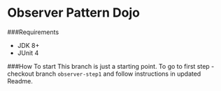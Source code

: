 Observer Pattern Dojo
=
###Requirements
 * JDK 8+ 
 * JUnit 4


###How To start
This branch is just a starting point. To go to first step - checkout branch `observer-step1` and follow instructions in updated Readme.